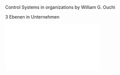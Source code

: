 Control Systems in organizations by William G. Ouchi 

3 Ebenen in Unternehmen


![](Ouchi%20(1979).pdf)